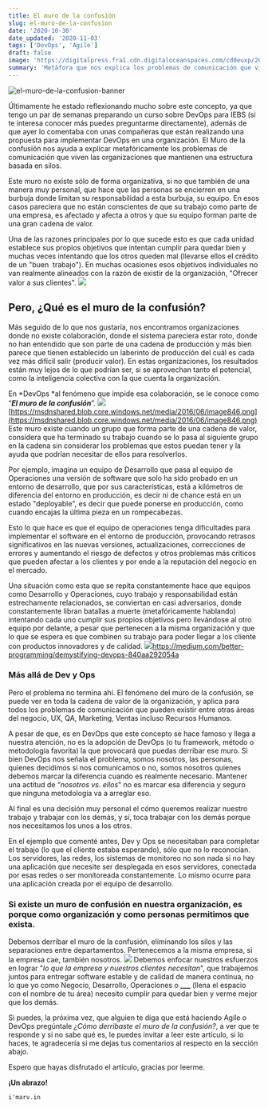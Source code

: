 ```yaml
---
title: El muro de la confusión
slug: el-muro-de-la-confusion
date: '2020-10-30'
date_updated: '2020-11-03'
tags: ['DevOps', 'Agile']
draft: false
image: 'https://digitalpress.fra1.cdn.digitaloceanspaces.com/cd0euxp/2020/10/tear-down-the-wall.jpg'
summary: 'Metáfora que nos explica los problemas de comunicación que viven las organizaciones que mantienen una estructura basada en silos.'
---
```


![el-muro-de-la-confusion-banner](https://digitalpress.fra1.cdn.digitaloceanspaces.com/cd0euxp/2020/10/tear-down-the-wall.jpg)

Últimamente he estado reflexionando mucho sobre este concepto, ya que tengo un par de semanas preparando un curso sobre DevOps para IEBS (si te interesa conocer más puedes preguntarme directamente), además de que ayer lo comentaba con unas compañeras que están realizando una propuesta para implementar DevOps en una organización. El Muro de la confusión nos ayuda a explicar metafóricamente los problemas de comunicación que viven las organizaciones que mantienen una estructura basada en silos.

Este muro no existe sólo de forma organizativa, si no que también de una manera muy personal, que hace que las personas se encierren en una burbuja donde limitan su responsabilidad a esta burbuja, su equipo. En esos casos pareciera que no están conscientes de que su trabajo como parte de una empresa, es afectado y afecta a otros y que su equipo forman parte de una gran cadena de valor.

Una de las razones principales por lo que sucede esto es que cada unidad establece sus propios objetivos que intentan cumplir para quedar bien y muchas veces intentando que los otros queden mal (llevarse ellos el crédito de un "buen  trabajo"). En muchas ocasiones esos objetivos individuales no van realmente alineados con la razón de existir de la organización, "Ofrecer valor a sus clientes".
![](https://digitalpress.fra1.cdn.digitaloceanspaces.com/cd0euxp/2020/10/WhatsApp-Image-2020-10-21-at-10.36.00-PM--1-.jpeg)

## Pero, ¿Qué es el muro de la confusión?

Más seguido de lo que nos gustaría, nos encontramos organizaciones donde no existe colaboración, donde el sistema pareciera estar roto, donde no han entendido que son parte de una cadena de producción y más bien parece que tienen establecido un laberinto de producción del cuál es cada vez más difícil salir (producir valor). En estas organizaciones, los resultados están muy lejos de lo que podrían ser, si se aprovechan tanto el potencial, como la inteligencia colectiva con la que cuenta la organización.

En *DevOps *al fenómeno que impide esa colaboración, se le conoce como “**_El muro de la confusión_**”.
![](https://digitalpress.fra1.cdn.digitaloceanspaces.com/cd0euxp/2020/10/wall-of-confusion.png)[https://msdnshared.blob.core.windows.net/media/2016/06/image846.png](https://msdnshared.blob.core.windows.net/media/2016/06/image846.png)
Este muro existe cuando un grupo que forma parte de una cadena de valor, considera que ha terminado su trabajo cuando se lo pasa al siguiente grupo en la cadena sin considerar los problemas que estos puedan tener y la ayuda que podrían necesitar de ellos para resolverlos.

Por ejemplo, imagina un equipo de Desarrollo que pasa al equipo de Operaciones una versión de software que solo ha sido probado en un entorno de desarrollo, que por sus características, está a kilómetros de diferencia del entorno en producción, es decir ni de chance está en un estado "deployable", es decir que puede ponerse en producción, como cuando encajas la última pieza en un rompecabezas.

Esto lo que hace es que el equipo de operaciones tenga dificultades para implementar el software en el entorno de producción, provocando retrasos significativos en las nuevas versiones, actualizaciones, correcciones de errores y aumentando el riesgo de defectos y otros problemas más críticos que pueden afectar a los clientes y por ende a la reputación del negocio en el mercado.

Una situación como esta que se repita constantemente hace que equipos como Desarrollo y Operaciones, cuyo trabajo y responsabilidad están estrechamente relacionados, se conviertan en casi adversarios, donde constantemente libran batallas a muerte (metafóricamente hablando) intentando cada uno cumplir sus propios objetivos pero llevándose al otro equipo por delante, a pesar que pertenecen a la misma organización y que lo que se espera es que combinen su trabajo para poder llegar a los cliente con productos innovadores y de calidad.
![](https://digitalpress.fra1.cdn.digitaloceanspaces.com/cd0euxp/2020/10/DevyOps-wall-1.png)https://medium.com/better-programming/demystifying-devops-840aa292054a

### Más allá de Dev y Ops

Pero el problema no termina ahí. El fenómeno del muro de la confusión, se puede ver en toda la cadena de valor de la organización, y aplica para todos los problemas de comunicación que pueden existir entre otras áreas del negocio, UX, QA, Marketing, Ventas incluso Recursos Humanos.

A pesar de que, es en DevOps que este concepto se hace famoso y llega a nuestra atención, no es la adopción de DevOps (o tu framework, método o metodología favorita) la que provocará que puedas derribar ese muro. Si bien DevOps nos señala el problema, somos nosotros, las personas, quienes decidimos si nos comunicamos o no, somos nosotros quienes debemos marcar la diferencia cuando es realmente necesario. Mantener una actitud de “_nosotros vs. ellos_" no es marcar esa diferencia y seguro que ninguna metodología va a arreglar eso.

Al final es una decisión muy personal el cómo queremos realizar nuestro trabajo y trabajar con los demás, y sí, toca trabajar con los demás porque nos necesitamos los unos a los otros.

En el ejemplo que comenté antes, Dev y Ops se necesitaban para completar el trabajo (lo que el cliente estaba esperando), sólo que no lo reconocían. Los servidores, las redes, los sistemas de monitoreo no son nada si no hay una aplicación que necesite ser desplegada en esos servidores, conectada por esas redes o ser monitoreada constantemente. Lo mismo ocurre para una aplicación creada por el equipo de desarrollo.

### Si existe un muro de confusión en nuestra organización, es porque como organización y como personas permitimos que exista.

Debemos derribar el muro de la confusión, eliminando los silos y las separaciones entre departamentos. Pertenecemos a la misma empresa, si la empresa cae, también nosotros.
![](https://digitalpress.fra1.cdn.digitaloceanspaces.com/cd0euxp/2020/10/business-boat.png)
Debemos enfocar nuestros esfuerzos en lograr "_lo que la empresa y nuestros clientes necesitan_", que trabajemos juntos para entregar software estable y de calidad de manera continua, no lo que yo como Negocio, Desarrollo, Operaciones o ****\_\_\_**** (llena el espacio con el nombre de tu área) necesito cumplir para quedar bien y verme mejor que los demás.

Si puedes, la próxima vez, que alguien te diga que está haciendo Agile o DevOps pregúntale _¿Cómo derribaste el muro de la confusión?_, a ver que te responde y si no sabe qué es, le puedes invitar a leer este artículo, si lo haces, te agradecería si me dejas tus comentarios al respecto en la sección abajo.

Espero que hayas disfrutado el artículo, gracias por leerme.

**¡Un abrazo!**

    i'marv.in
